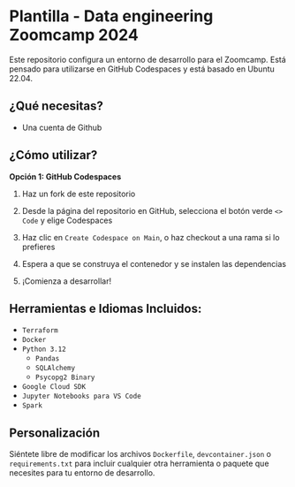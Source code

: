 # Plantilla - Data engineering Zoomcamp 2024

Este repositorio configura un entorno de desarrollo para el Zoomcamp. Está pensado para utilizarse en GitHub Codespaces y está basado en Ubuntu 22.04.

## ¿Qué necesitas?

 - Una cuenta de Github

## ¿Cómo utilizar?

   
**Opción 1: GitHub Codespaces**

1. Haz un fork de este repositorio
   
2. Desde la página del repositorio en GitHub, selecciona el botón verde `<> Code` y elige Codespaces
   
3. Haz clic en `Create Codespace on Main`, o haz checkout a una rama si lo prefieres
   
4. Espera a que se construya el contenedor y se instalen las dependencias
   
5. ¡Comienza a desarrollar!


## Herramientas e Idiomas Incluidos:

* `Terraform`
* `Docker`
* `Python 3.12`
  - `Pandas`
  - `SQLAlchemy`
  - `Psycopg2 Binary`
* `Google Cloud SDK`
* `Jupyter Notebooks para VS Code`
* `Spark`

## Personalización

Siéntete libre de modificar los archivos `Dockerfile`, `devcontainer.json` o `requirements.txt` para incluir cualquier otra herramienta o paquete que necesites para tu entorno de desarrollo.
